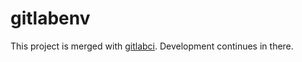 # gitlabenv

This project is merged with [gitlabci](https://github.com/egegunes/gitlabci).
Development continues in there.
